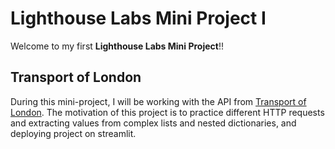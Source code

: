 # Lighthouse Labs Mini Project I

Welcome to my first **Lighthouse Labs Mini Project**!! 

## Transport of London

During this mini-project, I will be working with the API from [Transport of London](https://api.tfl.gov.uk/). The motivation of this project is to practice different HTTP requests and extracting values from complex lists and nested dictionaries, and deploying project on streamlit.